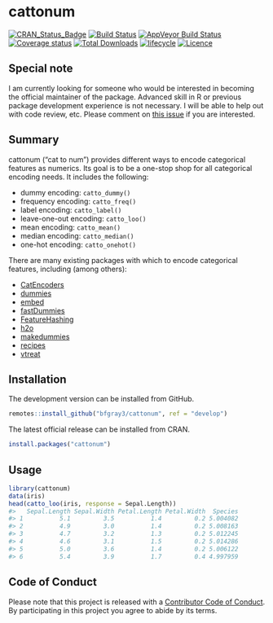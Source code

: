 
<!-- README.md is generated from README.Rmd. Please edit that file -->

# cattonum

[![CRAN\_Status\_Badge](http://www.r-pkg.org/badges/version/cattonum)](https://cran.r-project.org/package=cattonum)
[![Build
Status](https://travis-ci.org/bfgray3/cattonum.svg?branch=develop)](https://travis-ci.org/bfgray3/cattonum)
[![AppVeyor Build
Status](https://ci.appveyor.com/api/projects/status/github/bfgray3/cattonum?branch=develop&svg=true)](https://ci.appveyor.com/project/bfgray3/cattonum)
[![Coverage
status](https://codecov.io/gh/bfgray3/cattonum/branch/develop/graph/badge.svg)](https://codecov.io/github/bfgray3/cattonum?branch=develop)
[![Total
Downloads](http://cranlogs.r-pkg.org/badges/grand-total/cattonum)](https://cran.r-project.org/package=cattonum)
[![lifecycle](https://img.shields.io/badge/lifecycle-maturing-blue.svg)](https://www.tidyverse.org/lifecycle/#maturing)
[![Licence](https://img.shields.io/github/license/mashape/apistatus.svg)](http://choosealicense.com/licenses/mit/)

## Special note

I am currently looking for someone who would be interested in becoming
the official maintainer of the package. Advanced skill in R or previous
package development experience is not necessary. I will be able to help
out with code review, etc. Please comment on [this
issue](https://github.com/bfgray3/cattonum/issues/40) if you are
interested.

## Summary

cattonum (“cat to num”) provides different ways to encode categorical
features as numerics. Its goal is to be a one-stop shop for all
categorical encoding needs. It includes the following:

  - dummy encoding: `catto_dummy()`
  - frequency encoding: `catto_freq()`
  - label encoding: `catto_label()`
  - leave-one-out encoding: `catto_loo()`
  - mean encoding: `catto_mean()`
  - median encoding: `catto_median()`
  - one-hot encoding: `catto_onehot()`

There are many existing packages with which to encode categorical
features, including (among others):

  - [CatEncoders](https://cran.r-project.org/package=CatEncoders)
  - [dummies](https://cran.r-project.org/package=dummies)
  - [embed](https://github.com/tidymodels/embed)
  - [fastDummies](https://cran.r-project.org/package=fastDummies)
  - [FeatureHashing](https://cran.r-project.org/package=FeatureHashing)
  - [h2o](https://cran.r-project.org/package=h2o)
  - [makedummies](https://cran.r-project.org/package=makedummies)
  - [recipes](https://cran.r-project.org/package=recipes)
  - [vtreat](https://cran.r-project.org/package=vtreat)

## Installation

The development version can be installed from GitHub.

``` r
remotes::install_github("bfgray3/cattonum", ref = "develop")
```

The latest official release can be installed from CRAN.

``` r
install.packages("cattonum")
```

## Usage

``` r
library(cattonum)
data(iris)
head(catto_loo(iris, response = Sepal.Length))
#>   Sepal.Length Sepal.Width Petal.Length Petal.Width  Species
#> 1          5.1         3.5          1.4         0.2 5.004082
#> 2          4.9         3.0          1.4         0.2 5.008163
#> 3          4.7         3.2          1.3         0.2 5.012245
#> 4          4.6         3.1          1.5         0.2 5.014286
#> 5          5.0         3.6          1.4         0.2 5.006122
#> 6          5.4         3.9          1.7         0.4 4.997959
```

## Code of Conduct

Please note that this project is released with a [Contributor Code of
Conduct](CODE_OF_CONDUCT.md). By participating in this project you agree
to abide by its terms.
